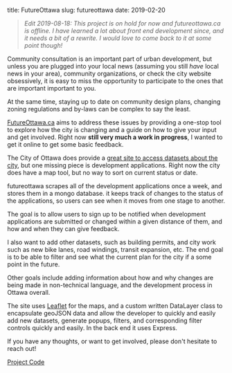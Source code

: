title: FutureOttawa
slug: futureottawa
date: 2019-02-20

>_Edit 2019-08-18: This project is on hold for now and futureottawa.ca is offline. I have learned a lot about front end development since, and it needs a bit of a rewrite. I would love to come back to it at some point though!_

Community consultation is an important part of urban development, but unless you are plugged into your local news (assuming you still *have* local news in your area), community organizations, or check the city website obsessively, it is easy to miss the opportunity to participate to the ones that are important important to you.

At the same time, staying up to date on community design plans, changing  zoning regulations and by-laws can be complex to say the least.

[FutureOttawa.ca](https://futureottawa.ca) aims to address these issues by providing a one-stop tool to explore how the city is changing and a guide on how to give your input and get involved. Right now **still very much a work in progress**, I wanted to get it online to get some basic feedback.

The City of Ottawa does provide a [great site to access datasets about the city](http://data.ottawa.ca/), but one missing piece is development applications. Right now the city does have a map tool, but no way to sort on current status or date.

futureottawa scrapes all of the development applications once a week, and stores them in a mongo database. it keeps track of changes to the status of the applications, so users can see when  it moves from one stage to another.

The goal is to allow users to sign up to be notified when development applications are submitted or changed within a given distance of them, and how and when they can give feedback.

I also want to add other datasets, such as building permits, and city work such as new bike lanes, road windings, transit expansion, etc. The end goal is to be able to filter and see what the current plan for the city if a some point in the future.

Other goals include adding information about how and why changes are being made in non-technical language, and the development process in Ottawa overall.

The site uses [Leaflet](https://leafletjs.com/) for the maps, and a custom written DataLayer class to encapsulate geoJSON data and allow the developer to quickly and easily add new datasets, generate popups, filters, and corresponding filter controls quickly and easily. In the back end it uses Express.

If you have any thoughts, or want to get involved, please don't hesitate to reach out!

[Project Code](https://github.com/matthewauld/futureottawa)

